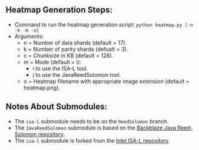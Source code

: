 
## Heatmap Generation Steps:

- Command to run the heatmap generation script: ```python heatmap.py [-n -k -m -o]```
- Arguments:
  - n = Number of data shards (default = 17).
  - k = Number of parity shards (defualt = 3).
  - c = Chunksize in KB (default = 128).
  - m = Mode (default = i):
    - i to use the ISA-L tool.
    - j to use the JavaReedSolomon tool.
  - o = Heatmap filename with appropriate image extension (default = heatmap.png).

## Notes About Submodules:

- The ```isa-l``` submodule needs to be on the ```ReedSolomon``` branch.
- The ```JavaReedSolomon``` submodule is based on the [Backblaze Java Reed-Solomon repository](https://github.com/Backblaze/JavaReedSolomon).
- The ```isa-l``` submodule is forked from the [Intel ISA-L repository](https://github.com/intel/isa-l).
